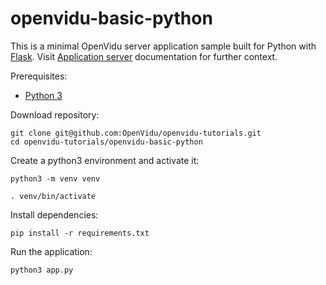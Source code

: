 # openvidu-basic-python

This is a minimal OpenVidu server application sample built for Python with [Flask](https://flask.palletsprojects.com/). Visit [Application server](https://docs.openvidu.io/en/stable/application-server/) documentation for further context.

Prerequisites:

- [Python 3](https://www.python.org/downloads/)

Download repository:

```
git clone git@github.com:OpenVidu/openvidu-tutorials.git
cd openvidu-tutorials/openvidu-basic-python
```

Create a python3 environment and activate it:

```
python3 -m venv venv
```

```
. venv/bin/activate
```

Install dependencies:

```
pip install -r requirements.txt
```

Run the application:

```
python3 app.py
```